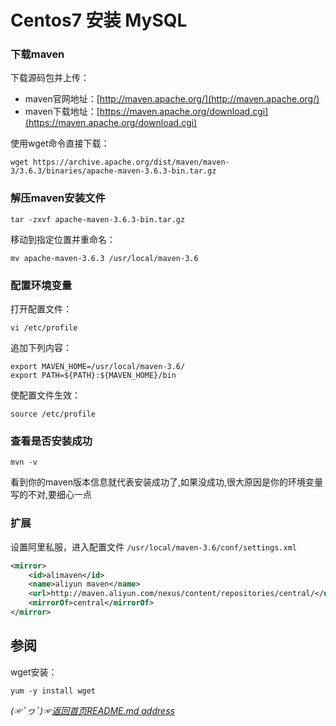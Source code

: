 # Centos7 安装 MySQL

### 下载maven
下载源码包并上传：
* maven官网地址：[http://maven.apache.org/](http://maven.apache.org/)
* maven下载地址：[https://maven.apache.org/download.cgi](https://maven.apache.org/download.cgi)

使用wget命令直接下载：
```shell
wget https://archive.apache.org/dist/maven/maven-3/3.6.3/binaries/apache-maven-3.6.3-bin.tar.gz
```
### 解压maven安装文件
```shell
tar -zxvf apache-maven-3.6.3-bin.tar.gz
```
移动到指定位置并重命名：
```shell
mv apache-maven-3.6.3 /usr/local/maven-3.6
```
### 配置环境变量
打开配置文件：
```shell
vi /etc/profile
```
追加下列内容：
```text
export MAVEN_HOME=/usr/local/maven-3.6/
export PATH=${PATH}:${MAVEN_HOME}/bin
```

使配置文件生效：
```shell
source /etc/profile
```

### 查看是否安装成功
```shell
mvn -v
```

看到你的maven版本信息就代表安装成功了,如果没成功,很大原因是你的环境变量写的不对,要细心一点

### 扩展
设置阿里私服，进入配置文件 `/usr/local/maven-3.6/conf/settings.xml`
```xml
<mirror>
    <id>alimaven</id>
    <name>aliyun maven</name>
    <url>http://maven.aliyun.com/nexus/content/repositories/central/</url>
    <mirrorOf>central</mirrorOf>
</mirror>
```


## 参阅
wget安装：
```shell
yum -y install wget
```

*(☞ﾟヮﾟ)☞[返回首页README.md address](https://github.com/fredomli/java-standard)*

